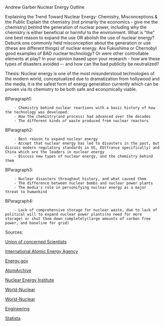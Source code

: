 Andrew Garber
Nuclear Energy Outline

Explaining the Trend Toward Nuclear Energy:  Chemistry, Misconceptions & the Public
Explain the chemistry (not primarily the economics - give me the chemistry) behind the generation of nuclear power, including why the chemistry is either beneficial or harmful to the environment.  What is "the" one best reason to expand the use OR abolish the use of nuclear energy? 
Debunk one commonly held misconception about the generation or use (these are different things) of nuclear energy. 
Are Fukushima or Chernobyl good examples of BAD nuclear technology? Or were other controllable elements at play? In your opinion based upon your research - how are these types of disasters avoided -- and how can the bad publicity be neutralized? 


Thesis: Nuclear energy is one of the most misunderstood technologies of the modern world, conceptualized due to dramatization from hollywood and the media, it is the safest form of energy generation currently which can be proven via its chemistry to be both safe and economically viable.

BParagraph1: 

        - Chemistry behind nuclear reactions with a basic history of how the technology was developed.
        - How the chemistry(and process) had advanced over the decades
        - The different kinds of waste produced from nuclear reactors

BParagraph2:

        - Best reason to expand nuclear energy
        - Accept that nuclear energy has led to disasters in the past, but discuss modern regulatory standards in US, EU(france specifically) and China which are the leaders in nuclear energy
        - Discuss new types of nuclear energy, and the chemistry behind them

BParagraph3:

        - Nuclear disasters throughout history, and what caused them
        - The difference between nuclear bombs and nuclear power plants
        - The media's role in personifying nuclear energy as a major threat to humankind 

BParagraph4:

        - Lack of comprehensive storage for nuclear waste, due to lack of political will to expand nuclear power plants(no need for more storage) or shut them down completely(large amounts of carbon free power, and baseline for grid)

Sources:

[Union of concerned Scientists](https://www.ucsusa.org/resources/how-nuclear-power-works#:~:text=In%20nuclear%20power%20plants%2C%20neutrons,control%20rods%22%20that%20absorb%20neutrons.)

[International Atomic Energy Agency](https://www.iaea.org/newscenter/news/what-is-nuclear-energy-the-science-of-nuclear-power)

[Energy.gov](https://www.energy.gov/ne/office-nuclear-energy)

[AtomArchive](https://chem.libretexts.org/Bookshelves/Physical_and_Theoretical_Chemistry_Textbook_Maps/Supplemental_Modules_(Physical_and_Theoretical_Chemistry)/Nuclear_Chemistry/Applications_of_Nuclear_Chemistry/Nuclear_Reactors)

[Nuclear Energy Institute](https://www.nei.org/fundamentals/nuclear-waste)

[World-Nuclear](https://world-nuclear.org/nuclear-essentials/what-is-nuclear-waste-and-what-do-we-do-with-it.aspx)

[World-Nuclear](https://world-nuclear.org/information-library/current-and-future-generation/nuclear-power-in-the-world-today.aspx)

[Engineering](https://www.engineering.com/story/whats-the-death-toll-of-nuclear-vs-other-energy-sources)

[Statista](https://www.statista.com/statistics/494425/death-rate-worldwide-by-energy-source/)